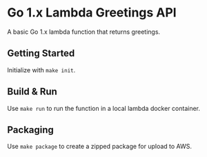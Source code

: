 # Go 1.x Lambda Greetings API

A basic Go 1.x lambda function that returns greetings.

## Getting Started

Initialize with `make init`.

## Build & Run

Use `make run` to run the function in a local lambda docker container.

## Packaging

Use `make package` to create a zipped package for upload to AWS.
